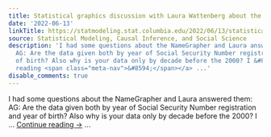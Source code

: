 ```yaml
---
title: Statistical graphics discussion with Laura Wattenberg about the NameGrapher
date: '2022-06-13'
linkTitle: https://statmodeling.stat.columbia.edu/2022/06/13/statistical-graphics-discussion-with-laura-wattenberg-about-the-namegrapher/
source: Statistical Modeling, Causal Inference, and Social Science
description: 'I had some questions about the NameGrapher and Laura answered them:
  AG: Are the data given both by year of Social Security Number registration and year
  of birth? Also why is your data only by decade before the 2000? I &#8230; <a href="https://statmodeling.stat.columbia.edu/2022/06/13/statistical-graphics-discussion-with-laura-wattenberg-about-the-namegrapher/">Continue
  reading <span class="meta-nav">&#8594;</span></a> ...'
disable_comments: true
---
```

I had some questions about the NameGrapher and Laura answered them: AG: Are the data given both by year of Social Security Number registration and year of birth? Also why is your data only by decade before the 2000? I &#8230; <a href="https://statmodeling.stat.columbia.edu/2022/06/13/statistical-graphics-discussion-with-laura-wattenberg-about-the-namegrapher/">Continue reading <span class="meta-nav">&#8594;</span></a> ...